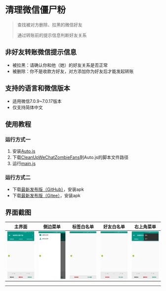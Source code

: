 # 清理微信僵尸粉
> 查找被对方删除、拉黑的微信好友
>
> 通过转账前的提示信息判断好友关系

## 非好友转账微信提示信息
* 被拉黑：请确认你和他（她）的好友关系是否正常
* 被删除：你不是收款方好友，对方添加你为好友后才能发起转账


## 支持的语言和微信版本
* 适用微信7.0.9~7.0.17版本
* 仅支持简体中文


## 使用教程
### 运行方式一
1. 安装[Auto.js](https://github.com/SuperMonster002/Hello_Sockpuppet/raw/master/%5Bauto.js%5D%5B4.1.1_alpha2%5D%5Barm-v7%5D(b69a4e23).apk?raw=true)
2. 下载[CleanUpWeChatZombieFans](./)到Auto.js的脚本文件路径
3. 运行[main.js](./main.js)
### 运行方式二
* 下载[最新发布版（GitHub）](https://github.com/L8426936/CleanUpWeChatZombieFans/releases/latest)，安装apk
* 下载[最新发布版（Gitee）](https://gitee.com/L8426936/CleanUpWeChatZombieFans/releases)，安装apk


## 界面截图
| 主界面 | 侧边菜单 | 标签白名单 | 好友白名单 | 右上角菜单 |
|:----:|:----:|:----:|:----:|:----:|
| ![主界面](res/Screenshots/Screenshot_20200720-133124.jpg) | ![侧边菜单](res/Screenshots/Screenshot_20200720-133130.jpg) | ![标签白名单](res/Screenshots/Screenshot_20200720-133134.jpg) | ![好友白名单](res/Screenshots/Screenshot_20200720-133140.jpg) | ![右上角菜单](res/Screenshots/Screenshot_20200720-133127.jpg) |
--------------------------------------